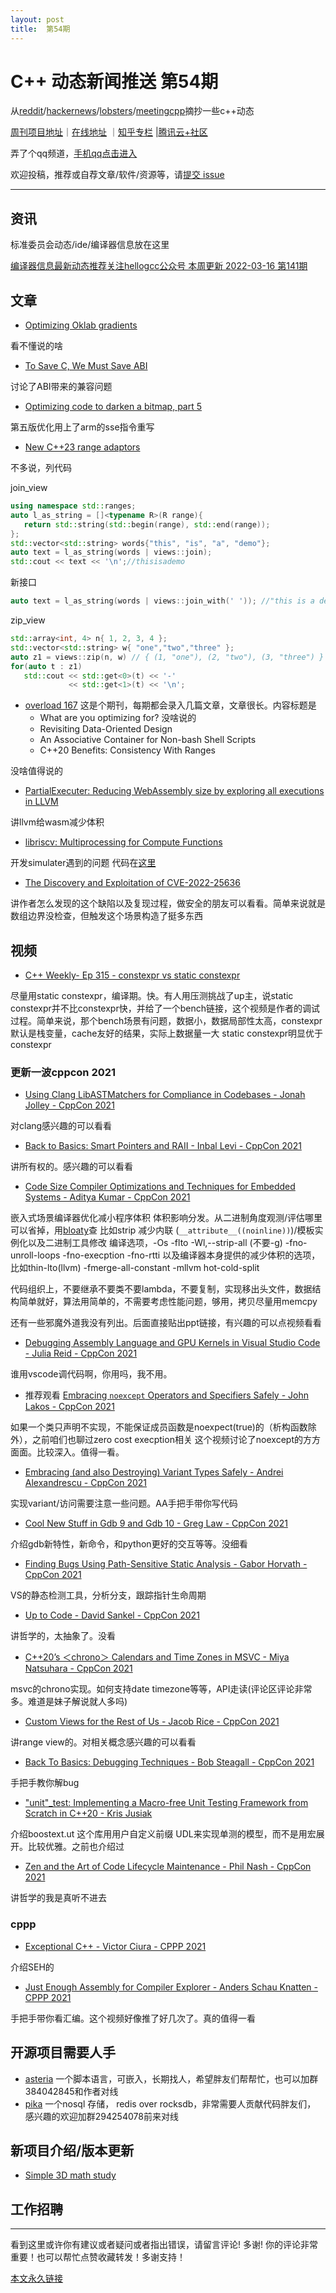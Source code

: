 ```yaml
---
layout: post
title:  第54期
---
```


# C++ 动态新闻推送 第54期


从[reddit](https://www.reddit.com/r/cpp/)/[hackernews](https://news.ycombinator.com/)/[lobsters](https://lobste.rs/)/[meetingcpp](https://www.meetingcpp.com/blog/blogroll/items/Meeting-Cpp-Blogroll-321.html)摘抄一些c++动态


[周刊项目地址](https://github.com/wanghenshui/cppweeklynews)｜[在线地址](https://wanghenshui.github.io/cppweeklynews/) ｜[知乎专栏](https://www.zhihu.com/column/jieyaren) |[腾讯云+社区](https://cloud.tencent.com/developer/column/92884)

弄了个qq频道，[手机qq点击进入](https://qun.qq.com/qqweb/qunpro/share?_wv=3&_wwv=128&inviteCode=xzjHQ&from=246610&biz=ka)

欢迎投稿，推荐或自荐文章/软件/资源等，请[提交 issue](https://github.com/wanghenshui/cppweeklynews/issues)

---

## 资讯

标准委员会动态/ide/编译器信息放在这里

[编译器信息最新动态推荐关注hellogcc公众号 本周更新 2022-03-16 第141期](https://github.com/hellogcc/osdt-weekly/blob/master/weekly-2022/2022-03-16.md)



## 文章

- [Optimizing Oklab gradients](https://aras-p.info/blog/2022/03/11/Optimizing-Oklab-gradients/)

看不懂说的啥

- [To Save C, We Must Save ABI](https://thephd.dev/to-save-c-we-must-save-abi-fixing-c-function-abi)

讨论了ABI带来的兼容问题

- [Optimizing code to darken a bitmap, part 5](https://devblogs.microsoft.com/oldnewthing/20220311-00/?p=106340)

第五版优化用上了arm的sse指令重写

- [New C++23 range adaptors](https://mariusbancila.ro/blog/2022/03/16/new-cpp23-range-adaptors/)

不多说，列代码

join_view
```c++
using namespace std::ranges;
auto l_as_string = []<typename R>(R range){
   return std::string(std::begin(range), std::end(range));
};
std::vector<std::string> words{"this", "is", "a", "demo"};
auto text = l_as_string(words | views::join);
std::cout << text << '\n';//thisisademo
```
新接口
```c++
auto text = l_as_string(words | views::join_with(' ')); //"this is a demo"
```

zip_view
```c++
std::array<int, 4> n{ 1, 2, 3, 4 };
std::vector<std::string> w{ "one","two","three" };
auto z1 = views::zip(n, w) // { (1, "one"), (2, "two"), (3, "three") }
for(auto t : z1)
   std::cout << std::get<0>(t) << '-' 
             << std::get<1>(t) << '\n';
```


- [overload 167](https://accu.org/journals/overload/30/167/overload167.pdf)
这是个期刊，每期都会录入几篇文章，文章很长。内容标题是
    - What are you optimizing for? 没啥说的
    - Revisiting Data-Oriented Design
    - An Associative Container for Non-bash Shell Scripts
    - C++20 Benefits: Consistency With Ranges
  
没啥值得说的

- [PartialExecuter: Reducing WebAssembly size by exploring all executions in LLVM](https://medium.com/leaningtech/partialexecuter-reducing-webassembly-size-by-exploring-all-executions-in-llvm-f1ee295e8ba)

讲llvm给wasm减少体积

- [libriscv: Multiprocessing for Compute Functions](https://fwsgonzo.medium.com/multiprocessing-in-a-risc-v-emulator-ce910122f4f1)

开发simulater遇到的问题 代码在[这里](https://github.com/fwsGonzo/libriscv/tree/multiprocessing)


- [The Discovery and Exploitation of CVE-2022-25636](https://nickgregory.me/linux/security/2022/03/12/cve-2022-25636/)

讲作者怎么发现的这个缺陷以及复现过程，做安全的朋友可以看看。简单来说就是数组边界没检查，但触发这个场景构造了挺多东西

## 视频

- [C++ Weekly- Ep 315 - constexpr vs static constexpr](https://www.youtube.com/watch?v=IDQ0ng8RIqs)

尽量用static constexpr，编译期。快。有人用压测挑战了up主，说static constexpr并不比constexpr快，并给了一个bench链接，这个视频是作者的调试过程。简单来说，那个bench场景有问题，数据小，数据局部性太高，constexpr默认是栈变量，cache友好的结果，实际上数据量一大 static constexpr明显优于constexpr

### 更新一波cppcon 2021

- [Using Clang LibASTMatchers for Compliance in Codebases - Jonah Jolley - CppCon 2021](https://www.youtube.com/watch?v=icvNkYextOo)

对clang感兴趣的可以看看

- [Back to Basics: Smart Pointers and RAII - Inbal Levi - CppCon 2021](https://www.youtube.com/watch?v=07rJOzFRs6M)

讲所有权的。感兴趣的可以看看

- [Code Size Compiler Optimizations and Techniques for Embedded Systems - Aditya Kumar - CppCon 2021](https://www.youtube.com/watch?v=JOBs3l1jAkw)

嵌入式场景编译器优化减小程序体积
体积影响分发。从二进制角度观测/评估哪里可以省掉，用[bloaty](https://github.com/google/bloaty)查
比如strip 减少内联 (`__attribute__((noinline))`)/模板实例化以及二进制工具修改
编译选项，-Os -flto -Wl,--strip-all (不要-g) -fno-unroll-loops -fno-execption -fno-rtti
以及编译器本身提供的减少体积的选项，比如thin-lto(llvm) -fmerge-all-constant -mllvm hot-cold-split

代码组织上，不要继承不要类不要lambda，不要复制，实现移出头文件，数据结构简单就好，算法用简单的，不需要考虑性能问题，够用，拷贝尽量用memcpy

还有一些邪魔外道我没有列出。后面直接贴出ppt链接，有兴趣的可以点视频看看

- [Debugging Assembly Language and GPU Kernels in Visual Studio Code - Julia Reid - CppCon 2021](https://www.youtube.com/watch?v=A1Pu1yXfI94)

谁用vscode调代码啊，你用吗，我不用。

- 推荐观看 [Embracing `noexcept` Operators and Specifiers Safely - John Lakos - CppCon 2021](https://www.youtube.com/watch?v=3GwNjGMKBtI)

如果一个类只声明不实现，不能保证成员函数是noexpect(true)的（析构函数除外），之前咱们也聊过zero cost execption相关
这个视频讨论了noexcept的方方面面。比较深入。值得一看。

- [Embracing (and also Destroying) Variant Types Safely - Andrei Alexandrescu - CppCon 2021](https://www.youtube.com/watch?v=va9I2qivBOA&t=94s)

实现variant/访问需要注意一些问题。AA手把手带你写代码

- [Cool New Stuff in Gdb 9 and Gdb 10 - Greg Law - CppCon 2021](https://www.youtube.com/watch?v=xSnetY3eoIk)

介绍gdb新特性，新命令，和python更好的交互等等。没细看

- [Finding Bugs Using Path-Sensitive Static Analysis - Gabor Horvath - CppCon 2021](https://www.youtube.com/watch?v=B3kUHgTsbxc)

VS的静态检测工具，分析分支，跟踪指针生命周期

- [Up to Code - David Sankel - CppCon 2021](https://www.youtube.com/watch?v=r_U9YFPWxEE&t=157s)

讲哲学的，太抽象了。没看

- [C++20’s ＜chrono＞ Calendars and Time Zones in MSVC - Miya Natsuhara - CppCon 2021](https://www.youtube.com/watch?v=Dq7rqjatxz8)

msvc的chrono实现。如何支持date timezone等等，API走读(评论区评论非常多。难道是妹子解说就人多吗)

- [Custom Views for the Rest of Us - Jacob Rice - CppCon 2021](https://www.youtube.com/watch?v=P9XXJuAYhMQ) 

讲range view的。对相关概念感兴趣的可以看看

- [Back To Basics: Debugging Techniques - Bob Steagall - CppCon 2021](https://www.youtube.com/watch?v=M7fV-eQwxrY)

手把手教你解bug

- ["unit"_test: Implementing a Macro-free Unit Testing Framework from Scratch in C++20 - Kris Jusiak](https://www.youtube.com/watch?v=-qAXShy1xiE)

介绍boostext.ut 这个库用用户自定义前缀 UDL来实现单测的模型，而不是用宏展开。比较优雅。之前也介绍过

- [Zen and the Art of Code Lifecycle Maintenance - Phil Nash - CppCon 2021](https://www.youtube.com/watch?v=qGnF4O5nUF4)

讲哲学的我是真听不进去

### cppp

- [Exceptional C++ - Victor Ciura - CPPP 2021](https://www.youtube.com/watch?v=PSgY2ZLSrY0)

介绍SEH的

- [Just Enough Assembly for Compiler Explorer - Anders Schau Knatten - CPPP 2021](https://www.youtube.com/watch?v=188ACW-efHE)

手把手带你看汇编。这个视频好像推了好几次了。真的值得一看


## 开源项目需要人手

- [asteria](https://github.com/lhmouse/asteria) 一个脚本语言，可嵌入，长期找人，希望胖友们帮帮忙，也可以加群384042845和作者对线
- [pika](https://github.com/OpenAtomFoundation/pika) 一个nosql 存储， redis over rocksdb，非常需要人贡献代码胖友们， 感兴趣的欢迎加群294254078前来对线

## 新项目介绍/版本更新

-   [Simple 3D math study ](https://github.com/oWASDo/3DMath)

## 工作招聘

---

看到这里或许你有建议或者疑问或者指出错误，请留言评论! 多谢!  你的评论非常重要！也可以帮忙点赞收藏转发！多谢支持！

[本文永久链接](https://wanghenshui.github.io/cppweeklynews/posts/054.html)

